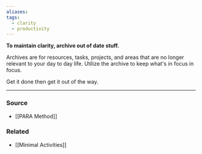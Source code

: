 ```yaml
---
aliases: 
tags:
  - clarity
  - productivity
---
```

**To maintain clarity, archive out of date stuff.**

Archives are for resources, tasks, projects, and areas that are no longer relevant to your day to day life. Utilize the archive to keep what's in focus in focus. 

Get it done then get it out of the way.

---

### Source
- [[PARA Method]]

### Related
- [[Minimal Activities]]